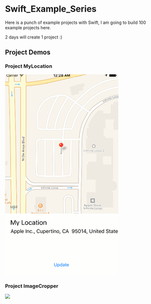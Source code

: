 # Swift_Example_Series

Here is a punch of example projects with Swift, I am going to build 100 example projects here. 

2 days will create 1 project :)

## Project Demos

### Project MyLocation

![](MyLocation.gif)

### Project ImageCropper

![](ImageCopper.gif)

